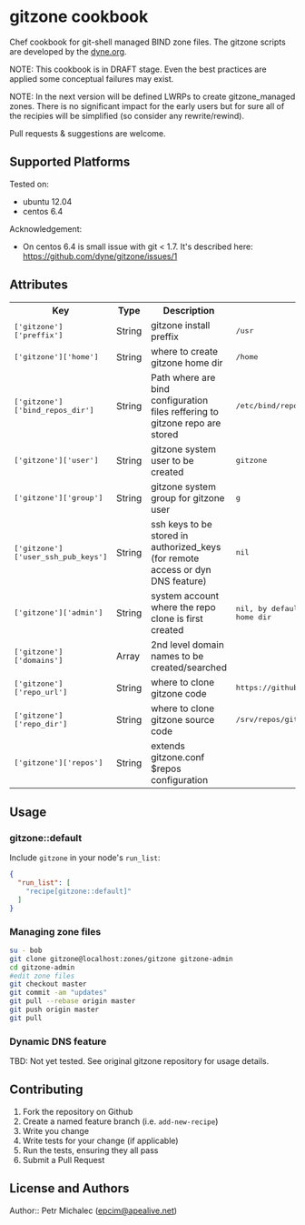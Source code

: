 # gitzone cookbook

Chef cookbook for git-shell managed BIND zone files.
The gitzone scripts are developed by the [dyne.org](https://github.com/dyne/gitzone).

NOTE: This cookbook is in DRAFT stage. Even the best practices are applied some conceptual failures may exist.

NOTE: In the next version will be defined LWRPs to create gitzone_managed zones. There is no significant impact for the early 
users but for sure all of the recipies will be simplified (so consider any rewrite/rewind).

Pull requests & suggestions are welcome.

## Supported Platforms

Tested on:

* ubuntu 12.04
* centos 6.4

Acknowledgement:
* On centos 6.4 is small issue with git < 1.7. It's described here: https://github.com/dyne/gitzone/issues/1

## Attributes

<table>
  <tr>
    <th>Key</th>
    <th>Type</th>
    <th>Description</th>
    <th>Default</th>
  </tr>
  <tr>
    <td><tt>['gitzone']['preffix']</tt></td>
    <td>String</td>
    <td>gitzone install preffix</td>
    <td><tt>/usr</tt></td>
  </tr>
  <tr>
    <td><tt>['gitzone']['home']</tt></td>
    <td>String</td>
    <td>where to create gitzone home dir</td>
    <td><tt>/home</tt></td>
  </tr>
    <td><tt>['gitzone']['bind_repos_dir']</tt></td>
    <td>String</td>
    <td>Path where are bind configuration files reffering to gitzone repo are stored</td>
    <td><tt>/etc/bind/repo</tt></td>
  </tr>
  <tr>
    <td><tt>['gitzone']['user']</tt></td>
    <td>String</td>
    <td>gitzone system user to be created</td>
    <td><tt>gitzone</tt></td>
  </tr>
  <tr>
    <td><tt>['gitzone']['group']</tt></td>
    <td>String</td>
    <td>gitzone system group for gitzone user</td>
    <td><tt>g</tt></td>
  </tr>
  <tr>
    <td><tt>['gitzone']['user_ssh_pub_keys']</tt></td>
    <td>String</td>
    <td>ssh keys to be stored in authorized_keys (for remote access or dyn DNS feature)</td>
    <td><tt>nil</tt></td>
  </tr>
  <tr>
    <td><tt>['gitzone']['admin']</tt></td>
    <td>String</td>
    <td>system account where the repo clone is first created</td>
    <td><tt>nil, by default uses gitzone_user home dir</tt></td>
  </tr>
  <tr>
    <td><tt>['gitzone']['domains']</tt></td>
    <td>Array</td>
    <td>2nd level domain names to be created/searched</td>
    <td><tt></tt></td>
  </tr>
  <tr>
    <td><tt>['gitzone']['repo_url']</tt></td>
    <td>String</td>
    <td>where to clone gitzone code</td>
    <td><tt>https://github.com/dyne/gitzone.git"</tt></td>
  </tr>
  <tr>
    <td><tt>['gitzone']['repo_dir']</tt></td>
    <td>String</td>
    <td>where to clone gitzone source code</td>
    <td><tt>/srv/repos/git</tt></td>
  <tr>
  <tr>
    <td><tt>['gitzone']['repos']</tt></td>
    <td>String</td>
    <td>extends gitzone.conf $repos configuration</td>
    <td><tt></tt></td>
  </tr>
</table>

## Usage

### gitzone::default

Include `gitzone` in your node's `run_list`:

```json
{
  "run_list": [
    "recipe[gitzone::default]"
  ]
}
```

### Managing zone files

```bash
su - bob
git clone gitzone@localhost:zones/gitzone gitzone-admin
cd gitzone-admin
#edit zone files
git checkout master
git commit -am "updates"
git pull --rebase origin master
git push origin master
git pull
```

### Dynamic DNS feature

TBD: Not yet tested. See original gitzone repository for usage details.

## Contributing

1. Fork the repository on Github
2. Create a named feature branch (i.e. `add-new-recipe`)
3. Write you change
4. Write tests for your change (if applicable)
5. Run the tests, ensuring they all pass
6. Submit a Pull Request

## License and Authors

Author:: Petr Michalec (<epcim@apealive.net>)
